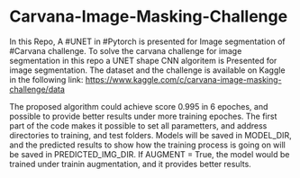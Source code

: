 # Carvana-Image-Masking-Challenge
In this Repo, A #UNET in #Pytorch is presented for Image segmentation of #Carvana challenge.
To solve the carvana challenge for image segmentation in this repo a UNET shape CNN algoritem is 
Presented for image segmentation.
The dataset and the challenge is available on Kaggle in the following link:
https://www.kaggle.com/c/carvana-image-masking-challenge/data

The proposed algorithm could achieve score 0.995 in 6 epoches, and possible to provide better results under more training epoches.
The first part of the code makes it possible to set all parametters, and address directories to training, and test folders.
Models will be saved in MODEL_DIR, and the predicted results to show how the training process is going on will be saved in PREDICTED_IMG_DIR. If AUGMENT = True, the model would be trained under trainin augmentation, and it provides better results.
